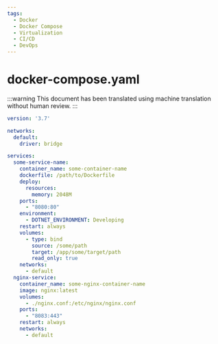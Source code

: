 ```yaml
---
tags:
  - Docker
  - Docker Compose
  - Virtualization
  - CI/CD
  - DevOps
---
```


# docker-compose.yaml

:::warning
This document has been translated using machine translation without human review.
:::

```yaml
version: '3.7'

networks:
  default:
    driver: bridge

services:
  some-service-name:
    container_name: some-container-name
    dockerfile: /path/to/Dockerfile
    deploy:
      resources:
        memory: 2048M
    ports:
      - "8080:80"
    environment:
      - DOTNET_ENVIRONMENT: Developing
    restart: always
    volumes:
      - type: bind
        source: /some/path
        target: /app/some/target/path
        read_only: true
    networks:
      - default
  nginx-service:
    container_name: some-nginx-container-name
    image: nginx:latest
    volumes:
      - ./nginx.conf:/etc/nginx/nginx.conf
    ports:
      - "8083:443"
    restart: always
    networks:
      - default
```

